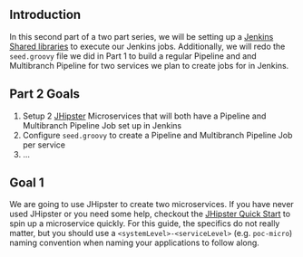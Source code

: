 ## Introduction
In this second part of a two part series, we will be setting up a [Jenkins Shared libraries](https://jenkins.io/doc/book/pipeline/shared-libraries/) to execute our Jenkins jobs. Additionally, we will redo the `seed.groovy` file we did in Part 1 to build a regular Pipeline and and Multibranch Pipeline for two services we plan to create jobs for in Jenkins. 

## Part 2 Goals
1. Setup 2 [JHipster](https://www.jhipster.tech/)  Microservices that will both have a Pipeline and Multibranch Pipeline Job set up in Jenkins
2. Configure `seed.groovy` to create a Pipeline and Multibranch Pipeline Job per service 
3. ...

## Goal 1
We are going to use JHipster to create two microservices. If you have never used JHipster or you need some help, checkout the [JHipster Quick Start](https://www.jhipster.tech/creating-an-app/) to spin up a microservice quickly. For this guide, the specifics do not really matter, but you should use a `<systemLevel>-<serviceLevel>` (e.g. `poc-micro`) naming convention when naming your applications to follow along. 
